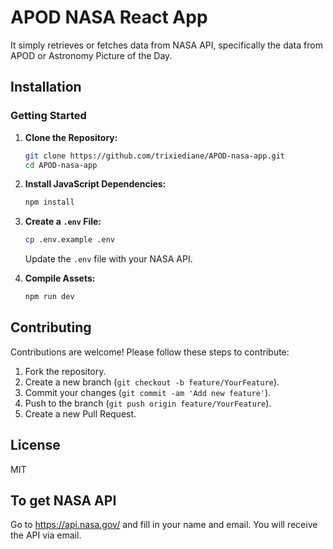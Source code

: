 # APOD NASA React App

It simply retrieves or fetches data from NASA API, specifically the data from APOD or Astronomy Picture of the Day.

## Installation

### Getting Started

1. **Clone the Repository:**

    ```bash
    git clone https://github.com/trixiediane/APOD-nasa-app.git
    cd APOD-nasa-app
    ```

2. **Install JavaScript Dependencies:**

    ```bash
    npm install
    ```

3. **Create a `.env` File:**

    ```bash
    cp .env.example .env
    ```

    Update the `.env` file with your NASA API.

4. **Compile Assets:**

    ```bash
    npm run dev
    ```

## Contributing

Contributions are welcome! Please follow these steps to contribute:

1. Fork the repository.
2. Create a new branch (`git checkout -b feature/YourFeature`).
3. Commit your changes (`git commit -am 'Add new feature'`).
4. Push to the branch (`git push origin feature/YourFeature`).
5. Create a new Pull Request.

## License

MIT

## To get NASA API

Go to https://api.nasa.gov/ and fill in your name and email. You will receive the API via email.